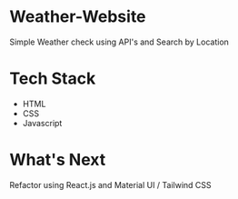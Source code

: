 # Weather-Website
Simple Weather check using API's and Search by Location

# Tech Stack
- HTML
- CSS
- Javascript

# What's Next
Refactor using React.js and Material UI / Tailwind CSS
